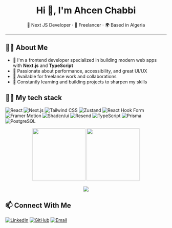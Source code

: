 <h1 align="center">Hi 👋, I'm Ahcen Chabbi</h1>
<p align="center">
  🚀 Next JS Developer · 💼 Freelancer · 🌍 Based in Algeria
</p>

---

## 👨‍💻 About Me

- 🎯 I'm a frontend developer specialized in building modern web apps with **Next.js** and **TypeScript**
- 🧠 Passionate about performance, accessibility, and great UI/UX
- 💼 Available for freelance work and collaborations
- 🌱 Constantly learning and building projects to sharpen my skills


## 🧑‍💻 My tech stack

![React](https://img.shields.io/badge/React-8A2BE2?style=for-the-badge&2F&logo=react&color=131316)    ![Next.js](https://img.shields.io/badge/Next.js-black?style=for-the-badge&logo=next.js) ![Tailwind CSS](https://img.shields.io/badge/TailwindCSS-white?style=for-the-badge&logo=tailwindcss) ![Zustand](https://img.shields.io/badge/Zustand-777BB4?style=for-the-badge&logo=react&logoColor=white) ![React Hook Form](https://img.shields.io/badge/React_Hook_Form-EC5990?style=for-the-badge&logo=reacthookform&logoColor=white) ![Framer Motion](https://img.shields.io/badge/Framer_Motion-black?style=for-the-badge&logo=framer) ![Shadcn/ui](https://img.shields.io/badge/shadcn/ui-8A2BE2?style=for-the-badge&2F&logo=shadcnui&color=131316) ![Resend](https://img.shields.io/badge/Resend-8A2BE2?style=for-the-badge&2F&logo=resend&color=131316) ![TypeScript](https://img.shields.io/badge/TypeScript-white?style=for-the-badge&logo=typescript) ![Prisma](https://img.shields.io/badge/Prisma-2D3748?style=for-the-badge&logo=prisma)     ![PostgreSQL](https://img.shields.io/badge/PostgreSQL-4169E1?style=for-the-badge&logo=postgresql&logoColor=white)
<p align="center"> <img src="https://github-readme-stats.vercel.app/api?username=AhcenChabbi&show_icons=true&theme=tokyonight" height="165" /> <img src="https://github-readme-stats.vercel.app/api/top-langs/?username=AhcenChabbi&layout=compact&theme=tokyonight" height="165" /> </p>
<p align="center"> <img src="https://streak-stats.demolab.com/?user=AhcenChabbi&theme=tokyonight" /> </p>

## 📫 Connect With Me

[![LinkedIn](https://img.shields.io/badge/LinkedIn-0A66C2?style=for-the-badge&logo=linkedin&logoColor=white)](https://www.linkedin.com/in/ahcen-chabbi)
[![GitHub](https://img.shields.io/badge/GitHub-171515?style=for-the-badge&logo=github&logoColor=white)](https://github.com/AhcenChabbi)
[![Email](https://img.shields.io/badge/Email-D14836?style=for-the-badge&logo=gmail&logoColor=white)](mailto:ma_chabbi@esi.dz)
